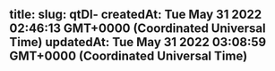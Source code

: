 
title: 
slug: qtDl-
createdAt: Tue May 31 2022 02:46:13 GMT+0000 (Coordinated Universal Time)
updatedAt: Tue May 31 2022 03:08:59 GMT+0000 (Coordinated Universal Time)
---

